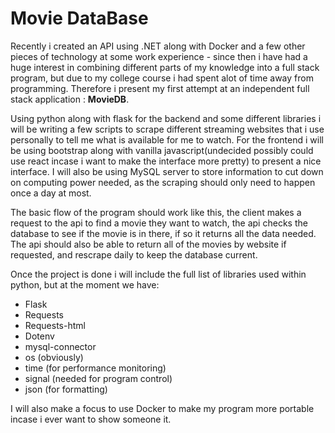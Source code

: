 # Movie DataBase

Recently i created an API using .NET along with Docker and a few other pieces of technology at some work experience - since then i have had a huge interest in combining different parts of my knowledge into a full stack program, but due to my college course i had spent alot of time away from programming. Therefore i present my first attempt at an independent full stack application : **MovieDB**.

Using python along with flask for the backend and some different libraries i will be writing a few scripts to scrape different streaming websites that i use personally to tell me what is available for me to watch. For the frontend i will be using bootstrap along with vanilla javascript(undecided possibly could use react incase i want to make the interface more pretty) to present a nice interface. I will also be using MySQL server to store information to cut down on computing power needed, as the scraping should only need to happen once a day at most.

The basic flow of the program should work like this, the client makes a request to the api to find a movie they want to watch, the api checks the database to see if the movie is in there, if so it returns all the data needed. The api should also be able to return all of the movies by website if requested, and rescrape daily to keep the database current.

Once the project is done i will include the full list of libraries used within python, but at the moment we have:
- Flask
- Requests
- Requests-html
- Dotenv
- mysql-connector
- os (obviously)
- time (for performance monitoring)
- signal (needed for program control)
- json (for formatting)


I will also make a focus to use Docker to make my program more portable incase i ever want to show someone it.
